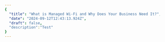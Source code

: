 ```yaml
---
{
  "title": "What is Managed Wi-Fi and Why Does Your Business Need It?",
  "date": "2024-09-12T12:43:13.924Z",
  "draft": false,
  "description":"Test"
}
---
```

        